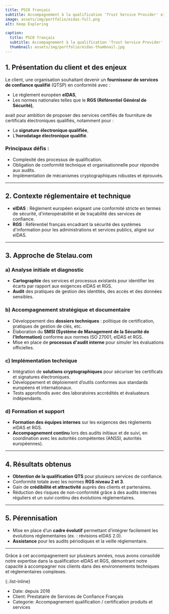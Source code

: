 ```yaml
---
title: PSCO français
subtitle: Accompagnement à la qualification 'Trust Service Provider' eIDAS et RGS.
image: assets/img/portfolio/eidas-full.png
alt: Keep Exploring

caption:
  title: PSCO français
  subtitle: Accompagnement à la qualification 'Trust Service Provider' eIDAS et RGS.
  thumbnail: assets/img/portfolio/eidas-thumbnail.jpg
---
```


## 1. Présentation du client et des enjeux

Le client, une organisation souhaitant devenir un **fournisseur de services de confiance qualifié** (QTSP) en conformité avec :

- Le règlement européen **eIDAS**,
- Les normes nationales telles que le **RGS (Référentiel Général de Sécurité)**,

avait pour ambition de proposer des services certifiés de fourniture de certificats électroniques qualifiés, notamment pour :

- La **signature électronique qualifiée**,
- L’**horodatage électronique qualifié**.

### Principaux défis :

- Complexité des processus de qualification.
- Obligation de conformité technique et organisationnelle pour répondre aux audits.
- Implémentation de mécanismes cryptographiques robustes et éprouvés.

---

## 2. Contexte réglementaire et technique

- **eIDAS** : Règlement européen exigeant une conformité stricte en termes de sécurité, d'interopérabilité et de traçabilité des services de confiance.
- **RGS** : Référentiel français encadrant la sécurité des systèmes d'information pour les administrations et services publics, aligné sur eIDAS.

---

## 3. Approche de Stelau.com

### a) Analyse initiale et diagnostic

- **Cartographie** des services et processus existants pour identifier les écarts par rapport aux exigences eIDAS et RGS.
- **Audit** des pratiques de gestion des identités, des accès et des données sensibles.

### b) Accompagnement stratégique et documentaire

- Développement des **dossiers techniques** : politique de certification, pratiques de gestion de clés, etc.
- Élaboration du **SMSI (Système de Management de la Sécurité de l’Information)** conforme aux normes ISO 27001, eIDAS et RGS.
- Mise en place de **processus d'audit interne** pour simuler les évaluations officielles.

### c) Implémentation technique

- Intégration de **solutions cryptographiques** pour sécuriser les certificats et signatures électroniques.
- Développement et déploiement d’outils conformes aux standards européens et internationaux.
- Tests approfondis avec des laboratoires accrédités et évaluateurs indépendants.

### d) Formation et support

- **Formation des équipes internes** sur les exigences des règlements eIDAS et RGS.
- **Accompagnement continu** lors des audits initiaux et de suivi, en coordination avec les autorités compétentes (ANSSI, autorités européennes).

---

## 4. Résultats obtenus

- **Obtention de la qualification QTS** pour plusieurs services de confiance.
- Conformité totale avec les normes **RGS niveau 2 et 3**.
- Gain de **crédibilité et attractivité** auprès des clients et partenaires.
- Réduction des risques de non-conformité grâce à des audits internes réguliers et un suivi continu des évolutions réglementaires.

---

## 5. Pérennisation

- Mise en place d’un **cadre évolutif** permettant d’intégrer facilement les évolutions réglementaires (ex. : révisions eIDAS 2.0).
- **Assistance** pour les audits périodiques et la veille réglementaire.

---

Grâce à cet accompagnement sur plusieurs années, nous avons consolidé notre expertise dans la qualification eIDAS et RGS, démontrant notre capacité à accompagner nos clients dans des environnements techniques et réglementaires complexes.

{:.list-inline}

- Date: depuis 2016
- Client: Prestataire de Services de Confiance Français
- Categorie: Accompagnement qualification / certification produits et services
